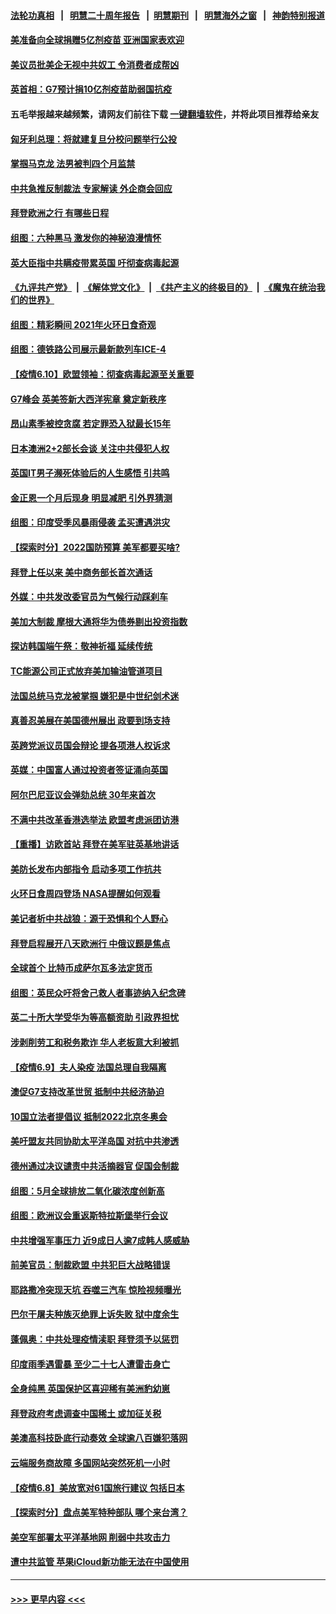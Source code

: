 #### [法轮功真相](https://github.com/gfw-breaker/truth/blob/master/README.md?t=0) &nbsp;&nbsp;|&nbsp;&nbsp; [明慧二十周年报告](https://github.com/gfw-breaker/mh-reports/blob/master/README.md?t=0) &nbsp;&nbsp;|&nbsp;&nbsp;[明慧期刊](https://github.com/gfw-breaker/mh-qikan) &nbsp;&nbsp;|&nbsp;&nbsp; [明慧海外之窗](https://github.com/gfw-breaker/mh-news/blob/master/README.md?t=0) &nbsp;&nbsp;|&nbsp;&nbsp; [神韵特别报道](https://github.com/gfw-breaker/mh-news/blob/master/shenyun.md?t=0)
#### [美准备向全球捐赠5亿剂疫苗 亚洲国家表欢迎](../pages/nsc418/n13014416.md?t=06111551) 
#### [美议员批美企无视中共奴工 令消费者成帮凶](../pages/nsc418/n13014534.md?t=06111551) 
#### [英首相：G7预计捐10亿剂疫苗助弱国抗疫](../pages/nsc418/n13014380.md?t=06111551) 
#### 五毛举报越来越频繁，请网友们前往下载 [一键翻墙软件](https://github.com/gfw-breaker/ssr-accounts)，并将此项目推荐给亲友
#### [匈牙利总理：将就建复旦分校问题举行公投](../pages/nsc418/n13014036.md?t=06111551) 
#### [掌掴马克龙 法男被判四个月监禁](../pages/nsc418/n13013881.md?t=06111551) 
#### [中共急推反制裁法 专家解读 外企商会回应](../pages/nsc418/n13013763.md?t=06111551) 
#### [拜登欧洲之行 有哪些日程](../pages/nsc418/n13013493.md?t=06111551) 
#### [组图：六种黑马 激发你的神秘浪漫情怀](../pages/nsc418/n13012855.md?t=06111551) 
#### [英大臣指中共瞒疫带累英国 吁彻查病毒起源](../pages/nsc418/n13013513.md?t=06111551) 
#### [《九评共产党》](https://github.com/begood0513/9ping.md/blob/master/README.md) &nbsp;|&nbsp; [《解体党文化》](../../../../jtdwh.md/blob/master/README.md)  &nbsp;|&nbsp; [《共产主义的终极目的》](../../../../gczydzjmd.md/blob/master/README.md) &nbsp;|&nbsp; [《魔鬼在统治我们的世界》](../../../../mgztzwmdsj.md/blob/master/README.md) 
#### [组图：精彩瞬间 2021年火环日食奇观](../pages/nsc418/n13013098.md?t=06111551) 
#### [组图：德铁路公司展示最新款列车ICE-4](../pages/nsc418/n13012868.md?t=06111551) 
#### [【疫情6.10】欧盟领袖：彻查病毒起源至关重要](../pages/nsc418/n13012420.md?t=06111551) 
#### [G7峰会 英美签新大西洋宪章 奠定新秩序](../pages/nsc418/n13013351.md?t=06111551) 
#### [昂山素季被控贪腐 若定罪恐入狱最长15年](../pages/nsc418/n13013096.md?t=06111551) 
#### [日本澳洲2+2部长会谈 关注中共侵犯人权](../pages/nsc418/n13011324.md?t=06111551) 
#### [英国IT男子濒死体验后的人生感悟 引共鸣](../pages/nsc418/n13011994.md?t=06111551) 
#### [金正恩一个月后现身 明显减肥 引外界猜测](../pages/nsc418/n13012933.md?t=06111551) 
#### [组图：印度受季风暴雨侵袭 孟买遭遇洪灾](../pages/nsc418/n13012255.md?t=06111551) 
#### [【探索时分】2022国防预算 美军都要买啥?](../pages/nsc418/n13011009.md?t=06111551) 
#### [拜登上任以来 美中商务部长首次通话](../pages/nsc418/n13012297.md?t=06111551) 
#### [外媒：中共发改委官员为气候行动踩刹车](../pages/nsc418/n13012172.md?t=06111551) 
#### [美加大制裁 摩根大通将华为债券剔出投资指数](../pages/nsc418/n13012334.md?t=06111551) 
#### [探访韩国端午祭：敬神祈福 延续传统](../pages/nsc418/n13011474.md?t=06111551) 
#### [TC能源公司正式放弃美加输油管道项目](../pages/nsc418/n13011675.md?t=06111551) 
#### [法国总统马克龙被掌掴 嫌犯是中世纪剑术迷](../pages/nsc418/n13011104.md?t=06111551) 
#### [真善忍美展在美国德州展出 政要到场支持](../pages/nsc418/n13010579.md?t=06111551) 
#### [英跨党派议员国会辩论 提各项港人权诉求](../pages/nsc418/n13011399.md?t=06111551) 
#### [英媒：中国富人通过投资者签证涌向英国](../pages/nsc418/n13011273.md?t=06111551) 
#### [阿尔巴尼亚议会弹劾总统 30年来首次](../pages/nsc418/n13011029.md?t=06111551) 
#### [不满中共改革香港选举法 欧盟考虑派团访港](../pages/nsc418/n13011031.md?t=06111551) 
#### [【重播】访欧首站 拜登在美军驻英基地讲话](../pages/nsc418/n13010985.md?t=06111551) 
#### [美防长发布内部指令 启动多项工作抗共](../pages/nsc418/n13010878.md?t=06111551) 
#### [火环日食周四登场 NASA提醒如何观看](../pages/nsc418/n13010651.md?t=06111551) 
#### [美记者析中共战狼：源于恐惧和个人野心](../pages/nsc418/n13010433.md?t=06111551) 
#### [拜登启程展开八天欧洲行 中俄议题是焦点](../pages/nsc418/n13010507.md?t=06111551) 
#### [全球首个 比特币成萨尔瓦多法定货币](../pages/nsc418/n13010420.md?t=06111551) 
#### [组图：英民众吁将舍己救人者事迹纳入纪念碑](../pages/nsc418/n13009918.md?t=06111551) 
#### [英二十所大学受华为等高额资助 引政界担忧](../pages/nsc418/n13010389.md?t=06111551) 
#### [涉剥削劳工和税务欺诈 华人老板意大利被抓](../pages/nsc418/n13010229.md?t=06111551) 
#### [【疫情6.9】夫人染疫 法国总理自我隔离](../pages/nsc418/n13009873.md?t=06111551) 
#### [澳促G7支持改革世贸 抵制中共经济胁迫](../pages/nsc418/n13009819.md?t=06111551) 
#### [10国立法者提倡议 抵制2022北京冬奥会](../pages/nsc418/n13008877.md?t=06111551) 
#### [美吁盟友共同协助太平洋岛国 对抗中共渗透](../pages/nsc418/n13009510.md?t=06111551) 
#### [德州通过决议谴责中共活摘器官 促国会制裁](../pages/nsc418/n13009046.md?t=06111551) 
#### [组图：5月全球排放二氧化碳浓度创新高](../pages/nsc418/n13007400.md?t=06111551) 
#### [组图：欧洲议会重返斯特拉斯堡举行会议](../pages/nsc418/n13007032.md?t=06111551) 
#### [中共增强军事压力 近9成日人逾7成韩人感威胁](../pages/nsc418/n13008884.md?t=06111551) 
#### [前美官员：制裁欧盟 中共犯巨大战略错误](../pages/nsc418/n13008628.md?t=06111551) 
#### [耶路撒冷突现天坑 吞噬三汽车 惊险视频曝光](../pages/nsc418/n13008567.md?t=06111551) 
#### [巴尔干屠夫种族灭绝罪上诉失败 狱中度余生](../pages/nsc418/n13008350.md?t=06111551) 
#### [蓬佩奥：中共处理疫情渎职 拜登须予以惩罚](../pages/nsc418/n13008128.md?t=06111551) 
#### [印度雨季遇雷暴 至少二十七人遭雷击身亡](../pages/nsc418/n13008100.md?t=06111551) 
#### [全身纯黑 英国保护区喜迎稀有美洲豹幼崽](../pages/nsc418/n13006978.md?t=06111551) 
#### [拜登政府考虑调查中国稀土 或加征关税](../pages/nsc418/n13008039.md?t=06111551) 
#### [美澳高科技卧底行动奏效 全球逾八百嫌犯落网](../pages/nsc418/n13007667.md?t=06111551) 
#### [云端服务商故障 多国网站突然死机一小时](../pages/nsc418/n13007539.md?t=06111551) 
#### [【疫情6.8】美放宽对61国旅行建议 包括日本](../pages/nsc418/n13007207.md?t=06111551) 
#### [【探索时分】盘点美军特种部队 哪个来台湾？](../pages/nsc418/n13005772.md?t=06111551) 
#### [美空军部署太平洋基地网 削弱中共攻击力](../pages/nsc418/n13007096.md?t=06111551) 
#### [遭中共监管 苹果iCloud新功能无法在中国使用](../pages/nsc418/n13006885.md?t=06111551) 

----
#### [ >>> 更早内容 <<< ](../indexes/nsc418-earlier.md)
